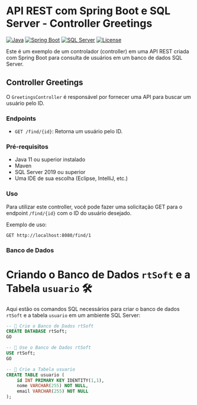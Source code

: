 # API REST com Spring Boot e SQL Server - Controller Greetings

[![Java](https://img.shields.io/badge/Java-11-orange.svg)](https://www.oracle.com/java/technologies/javase-downloads.html)
[![Spring Boot](https://img.shields.io/badge/Spring%20Boot-2.5.4-green.svg)](https://spring.io/projects/spring-boot)
[![SQL Server](https://img.shields.io/badge/SQL%20Server-2019-blue.svg)](https://www.microsoft.com/en-us/sql-server/sql-server-downloads)
[![License](https://img.shields.io/badge/License-MIT-yellow.svg)](LICENSE)

Este é um exemplo de um controlador (controller) em uma API REST criada com Spring Boot para consulta de usuários em um banco de dados SQL Server.

## Controller Greetings

O `GreetingsController` é responsável por fornecer uma API para buscar um usuário pelo ID.

### Endpoints

- `GET /find/{id}`: Retorna um usuário pelo ID.

### Pré-requisitos

- Java 11 ou superior instalado
- Maven
- SQL Server 2019 ou superior
- Uma IDE de sua escolha (Eclipse, IntelliJ, etc.)

### Uso

Para utilizar este controller, você pode fazer uma solicitação GET para o endpoint `/find/{id}` com o ID do usuário desejado.

Exemplo de uso:

```http
GET http://localhost:8080/find/1
```

### Banco de Dados
# Criando o Banco de Dados `rtSoft` e a Tabela `usuario` 🛠️

Aqui estão os comandos SQL necessários para criar o banco de dados `rtSoft` e a tabela `usuario` em um ambiente SQL Server:

```sql
-- 🔵 Crie o Banco de Dados rtSoft
CREATE DATABASE rtSoft;
GO

-- 🔵 Use o Banco de Dados rtSoft
USE rtSoft;
GO

-- 🔵 Crie a Tabela usuario
CREATE TABLE usuario (
    id INT PRIMARY KEY IDENTITY(1,1),
    nome VARCHAR(255) NOT NULL,
    email VARCHAR(255) NOT NULL
);
